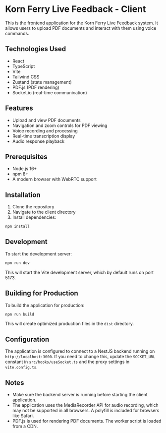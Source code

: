 # Korn Ferry Live Feedback - Client

This is the frontend application for the Korn Ferry Live Feedback system. It allows users to upload PDF documents and interact with them using voice commands.

## Technologies Used

- React
- TypeScript
- Vite
- Tailwind CSS
- Zustand (state management)
- PDF.js (PDF rendering)
- Socket.io (real-time communication)

## Features

- Upload and view PDF documents
- Navigation and zoom controls for PDF viewing
- Voice recording and processing
- Real-time transcription display
- Audio response playback

## Prerequisites

- Node.js 16+
- npm 8+
- A modern browser with WebRTC support

## Installation

1. Clone the repository
2. Navigate to the client directory
3. Install dependencies:

```bash
npm install
```

## Development

To start the development server:

```bash
npm run dev
```

This will start the Vite development server, which by default runs on port 5173.

## Building for Production

To build the application for production:

```bash
npm run build
```

This will create optimized production files in the `dist` directory.

## Configuration

The application is configured to connect to a NestJS backend running on `http://localhost:3000`. If you need to change this, update the `SOCKET_URL` constant in `src/hooks/useSocket.ts` and the proxy settings in `vite.config.ts`.

## Notes

- Make sure the backend server is running before starting the client application.
- The application uses the MediaRecorder API for audio recording, which may not be supported in all browsers. A polyfill is included for browsers like Safari.
- PDF.js is used for rendering PDF documents. The worker script is loaded from a CDN.
